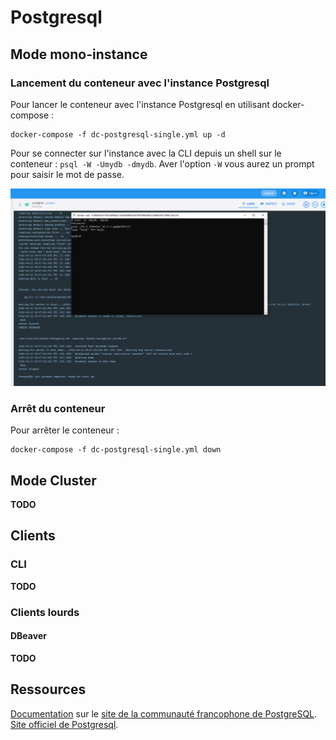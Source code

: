 # Postgresql

## Mode mono-instance 

### Lancement du conteneur avec l'instance Postgresql

Pour lancer le conteneur avec l'instance Postgresql en utilisant docker-compose :

```
docker-compose -f dc-postgresql-single.yml up -d
```

Pour se connecter sur l'instance avec la CLI depuis un shell sur le conteneur : `psql -W -Umydb -dmydb`. Aver l'option `-W` vous aurez un prompt pour saisir le mot de passe.

![Connexion à Postgresql avec la CLI depuis un shell sur le conteneur](./img/screenshot-connexion-avec-cli-postgresql.png "Connexion à Postgresql avec la CLI depuis un shell sur le conteneur")

### Arrêt du conteneur

Pour arrêter le conteneur :

```
docker-compose -f dc-postgresql-single.yml down
```

## Mode Cluster

**TODO**

## Clients

### CLI

**TODO**

### Clients lourds

#### DBeaver

**TODO**

## Ressources

[Documentation](https://docs.postgresql.fr/) sur le [site de la communauté francophone de PostgreSQL](https://www.postgresql.fr/).
[Site officiel de Postgresql](https://www.postgresql.org/).
